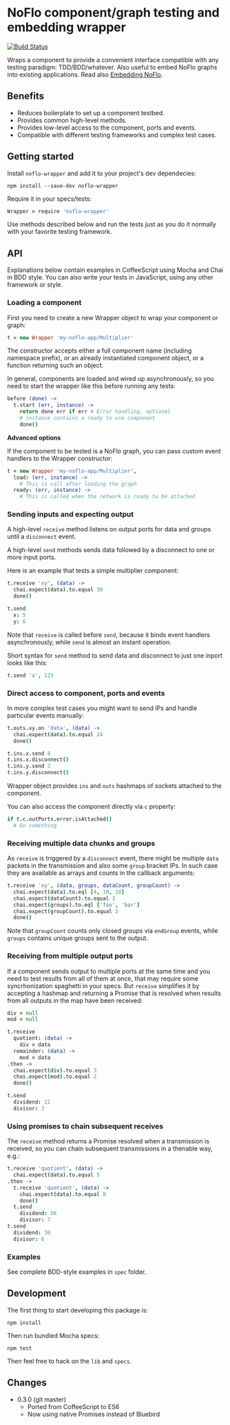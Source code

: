 NoFlo component/graph testing and embedding wrapper
============

[![Build Status](https://travis-ci.org/noflo/noflo-wrapper.svg?branch=master)](https://travis-ci.org/noflo/noflo-wrapper)

Wraps a component to provide a convenient interface compatible with any testing paradigm: TDD/BDD/whatever. Also useful to embed NoFlo graphs into existing applications. Read also [Embedding NoFlo](https://noflojs.org/documentation/embedding/).

## Benefits

* Reduces boilerplate to set up a component testbed.
* Provides common high-level methods.
* Provides low-level access to the component, ports and events.
* Compatible with different testing frameworks and complex test cases.

## Getting started

Install `noflo-wrapper` and add it to your project's dev dependecies:

```
npm install --save-dev noflo-wrapper
```

Require it in your specs/tests:

```coffeescript
Wrapper = require 'noflo-wrapper'
```

Use methods described below and run the tests just as you do it normally with your favorite testing framework.

## API

Explanations below contain examples in CoffeeScript using Mocha and Chai in BDD style. You can also write your tests in JavaScript, using any other framework or style.

### Loading a component

First you need to create a new Wrapper object to wrap your component or graph:

```coffeescript
t = new Wrapper 'my-noflo-app/Multiplier'
```

The constructor accepts either a full component name (including namespace prefix), or an already instantiated component object, or a function returning such an object.

In general, components are loaded and wired up asynchronously, so you need to start the wrapper like this before running any tests:

```coffeescript
before (done) ->
  t.start (err, instance) ->
    return done err if err # Error handling, optional
    # instance contains a ready to use component
    done()
```

**Advanced options**

If the component to be tested is a NoFlo graph, you can pass custom event handlers to the Wrapper constructor:

```coffeescript
t = new Wrapper 'my-noflo-app/Multiplier',
  load: (err, instance) ->
    # This is call after loading the graph
  ready: (err, instance) ->
    # This is called when the network is ready to be attached
```

### Sending inputs and expecting output

A high-level `receive` method listens on output ports for data and groups until a `disconnect` event.

A high-level `send` methods sends data followed by a disconnect to one or more input ports.

Here is an example that tests a simple multiplier component:

```coffeescript
t.receive 'xy', (data) ->
  chai.expect(data).to.equal 30
  done()

t.send
  x: 5
  y: 6
```

Note that `receive` is called before `send`, because it binds event handlers asynchronously, while `send` is almost an instant operation.

Short syntax for `send` method to send data and disconnect to just one inport looks like this:

```coffeescript
t.send 'x', 123
```

### Direct access to component, ports and events

In more complex test cases you might want to send IPs and handle particular events manually:

```coffeescript
t.outs.xy.on 'data', (data) ->
  chai.expect(data).to.equal 24
  done()

t.ins.x.send 8
t.ins.x.disconnect()
t.ins.y.send 3
t.ins.y.disconnect()
```

Wrapper object provides `ins` and `outs` hashmaps of sockets attached to the component.

You can also access the component directly via `c` property:

```coffeescript
if t.c.outPorts.error.isAttached()
  # Do something
```

### Receiving multiple data chunks and groups

As `receive` is triggered by a `disconnect` event, there might be multiple `data` packets in the transmission and also some `group` bracket IPs. In such case they are available as arrays and counts in the callback arguments:

```coffeescript
t.receive 'xy', (data, groups, dataCount, groupCount) ->
  chai.expect(data).to.eql [4, 10, 18]
  chai.expect(dataCount).to.equal 3
  chai.expect(groups).to.eql ['foo', 'bar']
  chai.expect(groupCount).to.equal 2
  done()
```

Note that `groupCount` counts only closed groups via `endGroup` events, while `groups` contains unique groups sent to the output.

### Receiving from multiple output ports

If a component sends output to multiple ports at the same time and you need to test results from all of them at once, that may require some syncrhonization spaghetti in your specs. But `receive` simplifies it by accepting a hashmap and returning a Promise that is resolved when results from all outputs in the map have been received:

```coffeescript
div = null
mod = null

t.receive
  quotient: (data) ->
    div = data
  remainder: (data) ->
    mod = data
.then ->
  chai.expect(div).to.equal 3
  chai.expect(mod).to.equal 2
  done()

t.send
  dividend: 11
  divisor: 3
```

### Using promises to chain subsequent receives

The `receive` method returns a Promise resolved when a transmission is received, so you can chain subsequent transmissions in a thenable way, e.g.:

```coffeescript
t.receive 'quotient', (data) ->
  chai.expect(data).to.equal 5
.then ->
  t.receive 'quotient', (data) ->
    chai.expect(data).to.equal 8
    done()
  t.send
    dividend: 56
    divisor: 7
t.send
  dividend: 30
  divisor: 6
```

### Examples

See complete BDD-style examples in `spec` folder.

## Development

The first thing to start developing this package is:

```
npm install
```

Then run bundled Mocha specs:

```
npm test
```

Then feel free to hack on the `lib` and `specs`.

## Changes

* 0.3.0 (git master)
  - Ported from CoffeeScript to ES6
  - Now using native Promises instead of Bluebird
